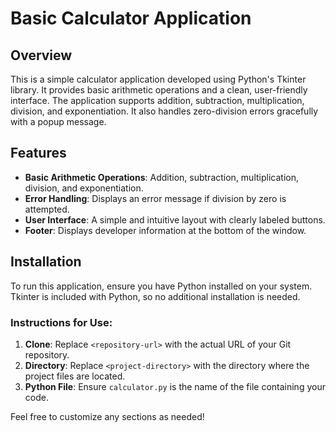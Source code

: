 # Basic Calculator Application

## Overview

This is a simple calculator application developed using Python's Tkinter library. It provides basic arithmetic operations and a clean, user-friendly interface. The application supports addition, subtraction, multiplication, division, and exponentiation. It also handles zero-division errors gracefully with a popup message.

## Features

- **Basic Arithmetic Operations**: Addition, subtraction, multiplication, division, and exponentiation.
- **Error Handling**: Displays an error message if division by zero is attempted.
- **User Interface**: A simple and intuitive layout with clearly labeled buttons.
- **Footer**: Displays developer information at the bottom of the window.

## Installation

To run this application, ensure you have Python installed on your system. Tkinter is included with Python, so no additional installation is needed.

### Instructions for Use:

1. **Clone**: Replace `<repository-url>` with the actual URL of your Git repository.
2. **Directory**: Replace `<project-directory>` with the directory where the project files are located.
3. **Python File**: Ensure `calculator.py` is the name of the file containing your code.

Feel free to customize any sections as needed!
